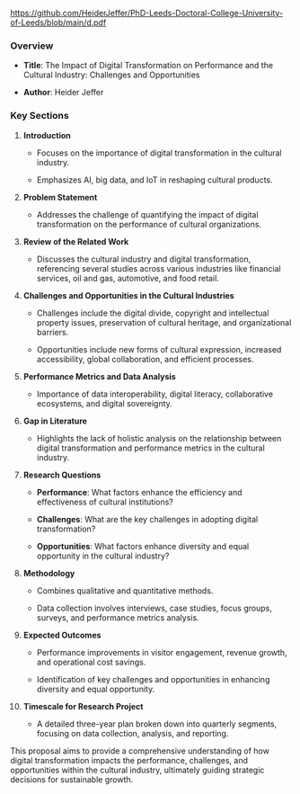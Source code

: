https://github.com/HeiderJeffer/PhD-Leeds-Doctoral-College-University-of-Leeds/blob/main/d.pdf

### Overview

-   **Title**: The Impact of Digital Transformation on Performance and
    the Cultural Industry: Challenges and Opportunities

-   **Author**: Heider Jeffer


### Key Sections

1.  **Introduction**

    -   Focuses on the importance of digital transformation in the
        cultural industry.

    -   Emphasizes AI, big data, and IoT in reshaping cultural products.

2.  **Problem Statement**

    -   Addresses the challenge of quantifying the impact of digital
        transformation on the performance of cultural organizations.

3.  **Review of the Related Work**

    -   Discusses the cultural industry and digital transformation,
        referencing several studies across various industries like
        financial services, oil and gas, automotive, and food retail.

4.  **Challenges and Opportunities in the Cultural Industries**

    -   Challenges include the digital divide, copyright and
        intellectual property issues, preservation of cultural heritage,
        and organizational barriers.

    -   Opportunities include new forms of cultural expression,
        increased accessibility, global collaboration, and efficient
        processes.

5.  **Performance Metrics and Data Analysis**

    -   Importance of data interoperability, digital literacy,
        collaborative ecosystems, and digital sovereignty.

6.  **Gap in Literature**

    -   Highlights the lack of holistic analysis on the relationship
        between digital transformation and performance metrics in the
        cultural industry.

7.  **Research Questions**

    -   **Performance**: What factors enhance the efficiency and
        effectiveness of cultural institutions?

    -   **Challenges**: What are the key challenges in adopting digital
        transformation?

    -   **Opportunities**: What factors enhance diversity and equal
        opportunity in the cultural industry?

8.  **Methodology**

    -   Combines qualitative and quantitative methods.

    -   Data collection involves interviews, case studies, focus groups,
        surveys, and performance metrics analysis.

9.  **Expected Outcomes**

    -   Performance improvements in visitor engagement, revenue growth,
        and operational cost savings.

    -   Identification of key challenges and opportunities in enhancing
        diversity and equal opportunity.

10. **Timescale for Research Project**

    -   A detailed three-year plan broken down into quarterly segments,
        focusing on data collection, analysis, and reporting.

This proposal aims to provide a comprehensive understanding of how
digital transformation impacts the performance, challenges, and
opportunities within the cultural industry, ultimately guiding strategic
decisions for sustainable growth.
